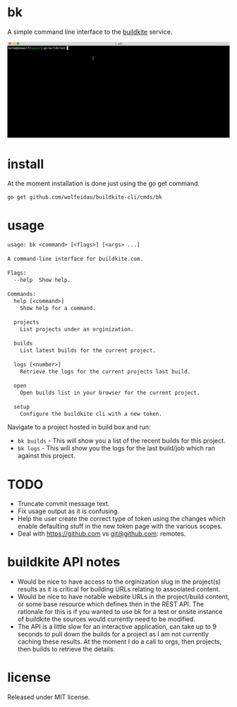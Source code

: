 # bk

A simple command line interface to the [buildkite](http://buildkite.com) service.

![ScreenShot](/docs/buildkite-cli-builds.gif)

# install

At the moment installation is done just using the go get command.

```
go get github.com/wolfeidau/buildkite-cli/cmds/bk
```

# usage

```
usage: bk <command> [<flags>] [<args> ...]

A command-line interface for buildkite.com.

Flags:
  --help  Show help.

Commands:
  help [<command>]
    Show help for a command.

  projects
    List projects under an orginization.

  builds
    List latest builds for the current project.

  logs [<number>]
    Retrieve the logs for the current projects last build.

  open
    Open builds list in your browser for the current project.

  setup
    Configure the buildkite cli with a new token.

```

Navigate to a project hosted in build box and run:

* `bk builds` - This will show you a list of the recent builds for this project.
* `bk logs` - This will show you the logs for the last build/job which ran against this project.

# TODO

* Truncate commit message text.
* Fix usage output as it is confusing.
* Help the user create the correct type of token using the changes which enable defaulting stuff in the new token page with the various scopes.
* Deal with https://github.com vs git@github.com: remotes.

# buildkite API notes

* Would be nice to have access to the orginization slug in the project(s) results as it is critical for building URLs relating to associated content.
* Would be nice to have notable website URLs in the project/build content, or some base resource which defines then in the REST API. The rationale for this is if you wanted to use bk for a test or onsite instance of buildkite the sources would currently need to be modified.
* The API is a little slow for an interactive application, can take up to 9 seconds to pull down the builds for a project as I am not currently caching these results. At the moment I do a call to orgs, then projects, then builds to retrieve the details.

# license

Released under MIT license.

